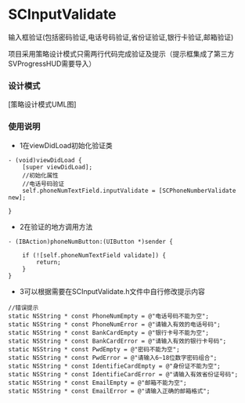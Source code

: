 # SCInputValidate
输入框验证(包括密码验证,电话号码验证,省份证验证,银行卡验证,邮箱验证)

项目采用策略设计模式只需两行代码完成验证及提示（提示框集成了第三方SVProgressHUD需要导入）

### 设计模式
[策略设计模式UML图]

### 使用说明
- 1在viewDidLoad初始化验证类
```
- (void)viewDidLoad {
    [super viewDidLoad];
    //初始化属性
    //电话号码验证
    self.phoneNumTextField.inputValidate = [SCPhoneNumberValidate new];

}
```
- 2在验证的地方调用方法
```
- (IBAction)phoneNumButton:(UIButton *)sender {
    
    if (![self.phoneNumTextField validate]) {
        return;
    }
}
```
- 3可以根据需要在SCInputValidate.h文件中自行修改提示内容
```
//错误提示
static NSString * const PhoneNumEmpty = @"电话号码不能为空";
static NSString * const PhoneNumError = @"请输入有效的电话号码";
static NSString * const BankCardEmpty = @"银行卡号不能为空";
static NSString * const BankCardError = @"请输入有效的银行卡号码";
static NSString * const PwdEmpty = @"密码不能为空";
static NSString * const PwdError = @"请输入6~18位数字密码组合";
static NSString * const IdentifieCardEmpty = @"身份证不能为空";
static NSString * const IdentifieCardError = @"请输入有效省份证号码";
static NSString * const EmailEmpty = @"邮箱不能为空";
static NSString * const EmailError = @"请输入正确的邮箱格式";
```
